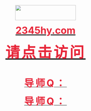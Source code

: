 
<html xmlns="http://www.w3.org/1999/xhtml">
  <meta http-equiv="Content-Type" content="text/html; charset=utf-8" />
  <title>鸿运彩票导航</title>
</body>
</html>
<meta http-equiv="Content-Language" content="zh-cn">
</head>

<p align="center">&nbsp;</p>
<p align="center">&nbsp;</p>
<p align="center">&nbsp;</p>
<p align="center">&nbsp;</p>
<p align="center"><a href="https://2345hy.com">
<img border="0" src="https://images.imags-google.com/hyun/logo/logo1.png" width="200" height="50"></a></p>
<p align="center"><b><font color="#E72538" size="6">
<a href="https://2345hy.com"><font color="#E72538">
<span style="text-decoration: none">2345hy.com</span></font></a></font></b></p>
<p align="center"><b><font color="#E72538" size="7" face="华康标题宋W9(P)">
<a href="https://2345hy.com"><font color="#E72538">
<span style="text-decoration: none; letter-spacing: 5px">请点击访问</span></font></a></font></b></p>
<p align="center">&nbsp;</p>
<p align="center"><b><a href="https://2345hy.com">
<span style="letter-spacing: 5px; text-decoration: none">
<font face="华康标题宋W9(P)" size="6" color="#E72538">导师Q：</font></span></a></b></p>
<p align="center"><b><a href="https://2345hy.com">
<span style="letter-spacing: 5px; text-decoration: none">
<font face="华康标题宋W9(P)" size="6" color="#E72538">导师Q：</font></span></a></b></p>



